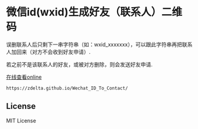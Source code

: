 # 微信id(wxid)生成好友（联系人）二维码
误删联系人后只剩下一串字符串（如：wxid_xxxxxxx），可以跟此字符串再把联系人加回来（对方不会收到好友申请）.

若之前不是该联系人的好友，或被对方删除，则会发送好友申请.

[在线查看online](https://zdelta.github.io/Wechat_ID_To_Contact/)

`https://zdelta.github.io/Wechat_ID_To_Contact/`

## License
MIT License
